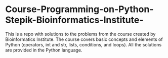 # Course-Programming-on-Python-Stepik-Bioinformatics-Institute-
This is a repo with solutions to the problems from the course created by Bioinformatics Institute. The course covers basic concepts and elements of Python (operators, int and str, lists, conditions, and loops). All the solutions are provided in the Python language.
